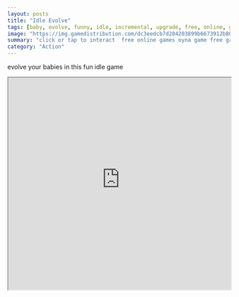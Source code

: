 ```yaml
---
layout: posts
title: "Idle Evolve"
tags: [baby, evolve, funny, idle, incremental, upgrade, free, online, games, oyna, game, free, games, play, play, games]
image: "https://img.gamedistribution.com/dc3eedcb7d284203899b6673912b80de-512x384.jpeg"
summary: "click or tap to interact  free online games oyna game free games play play games"
category: "Action"
---
```


evolve your babies in this fun idle game

<iframe width="100%" height="480px;" src="https://html5.gamedistribution.com/dc3eedcb7d284203899b6673912b80de/"></iframe>